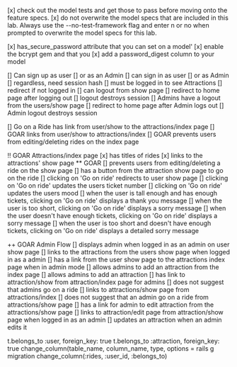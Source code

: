 [x] check out the model tests and get those to pass before moving onto the feature specs.
[x] do not overwrite the model specs that are included in this lab. Always use the --no-test-framework flag and enter n or no when prompted to overwrite the model specs for this lab.

[x] has_secure_password attribute that you can set on a model'
[x] enable the bcrypt gem and that you 
[x] add a password_digest column to your model


[] Can sign up as user
[] or as an Admin
[] can sign in as user
[] or as Admin
[] regardless, need session hash
[] must be logged in to see Attractions
[] redirect if not logged in
[] can logout from show page
[] redirect to home page after logging out
[] logout destroys session
[] Admins have a logout from the users/show page
[] redirect to home page after Admin logs out
[] Admin logout destroys session

[] Go on a Ride has link from user/show to the attractions/index page
[] GOAR links from user/show to attractions/index
[] GOAR prevents users from editing/deleting rides on the index page

!! GOAR Attractions/index page 
	[x] has titles of rides
	[x] links to the attractions' show page
** GOAR 
	[] prevents users from editing/deleting a ride on the show page
	[] has a button from the attraction show page to go on the ride
	[] clicking on 'Go on ride' redirects to user show page
	[] clicking on 'Go on ride' updates the users ticket number
	[] clicking on 'Go on ride' updates the users mood
	[] when the user is tall enough and has enough tickets, clicking on 'Go on ride' displays a thank you message
	[] when the user is too short, clicking on 'Go on ride' displays a sorry message
	[] when the user doesn't have enough tickets, clicking on 'Go on ride' displays a sorry message
	[] when the user is too short and doesn't have enough tickets, clicking on 'Go on ride' displays a detailed sorry message

++ GOAR Admin Flow
	[] displays admin when logged in as an admin on user show page
	[] links to the attractions from the users show page when logged in as a admin
	[] has a link from the user show page to the attractions index page when in admin mode
	[] allows admins to add an attraction from the index page
	[] allows admins to add an attraction
	[] has link to attraction/show from attraction/index page for admins
	[] does not suggest that admins go on a ride
	[] links to attractions/show page from attractions/index
	[] does not suggest that an admin go on a ride from attractions/show page
	[] has a link for admin to edit attraction from the attractions/show page
	[] links to attraction/edit page from attraction/show page when logged in as an admin
	[] updates an attraction when an admin edits it

t.belongs_to :user, foreign_key: true
      t.belongs_to :attraction, foreign_key: true
      change_column(table_name, column_name, type, options = 
      rails g migration change_column(:rides, :user_id, :belongs_to)

